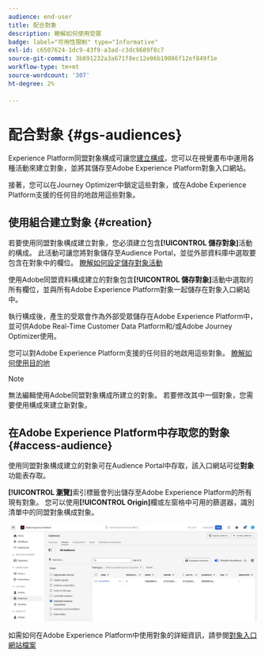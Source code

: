 ```yaml
---
audience: end-user
title: 配合對象
description: 瞭解如何使用受眾
badge: label="可用性限制" type="Informative"
exl-id: c6507624-1dc9-43f9-a3ad-c3dc9689f8c7
source-git-commit: 3b891232a3a671f8ec12e06b19086f12ef849f1e
workflow-type: tm+mt
source-wordcount: '307'
ht-degree: 2%

---
```


# 配合對象 {#gs-audiences}

Experience Platform同盟對象構成可讓您[建立構成](../compositions/gs-compositions.md)，您可以在視覺畫布中運用各種活動來建立對象，並將其儲存至Adobe Experience Platform對象入口網站。

接著，您可以在Journey Optimizer中鎖定這些對象，或在Adobe Experience Platform支援的任何目的地啟用這些對象。

## 使用組合建立對象 {#creation}

若要使用同盟對象構成建立對象，您必須建立包含&#x200B;**[!UICONTROL 儲存對象]**&#x200B;活動的構成。 此活動可讓您將對象儲存至Audience Portal，並從外部資料庫中選取要包含在對象中的欄位。 [瞭解如何設定儲存對象活動](../compositions/activities/save-audience.md)

使用Adobe同盟資料構成建立的對象包含&#x200B;**[!UICONTROL 儲存對象]**&#x200B;活動中選取的所有欄位，並與所有Adobe Experience Platform對象一起儲存在對象入口網站中。

執行構成後，產生的受眾會作為外部受眾儲存在Adobe Experience Platform中，並可供Adobe Real-Time Customer Data Platform和/或Adobe Journey Optimizer使用。

您可以對Adobe Experience Platform支援的任何目的地啟用這些對象。 [瞭解如何使用目的地](https://experienceleague.adobe.com/en/docs/experience-platform/destinations/home)

>[!NOTE]
>
>無法編輯使用Adobe同盟對象構成所建立的對象。 若要修改其中一個對象，您需要使用構成來建立新對象。

## 在Adobe Experience Platform中存取您的對象 {#access-audience}

使用同盟對象構成建立的對象可在Audience Portal中存取，該入口網站可從&#x200B;**對象**&#x200B;功能表存取。

**[!UICONTROL 瀏覽]**&#x200B;索引標籤會列出儲存至Adobe Experience Platform的所有現有對象。 您可以使用&#x200B;**[!UICONTROL Origin]**&#x200B;欄或左窗格中可用的篩選器，識別清單中的同盟對象構成對象。

![](assets/audiences-list.png)

如需如何在Adobe Experience Platform中使用對象的詳細資訊，請參閱[對象入口網站檔案](https://experienceleague.adobe.com/en/docs/experience-platform/segmentation/ui/audience-portal)

<!-- add link to this donc once published: https://jira.corp.adobe.com/browse/PLAT-198674-->